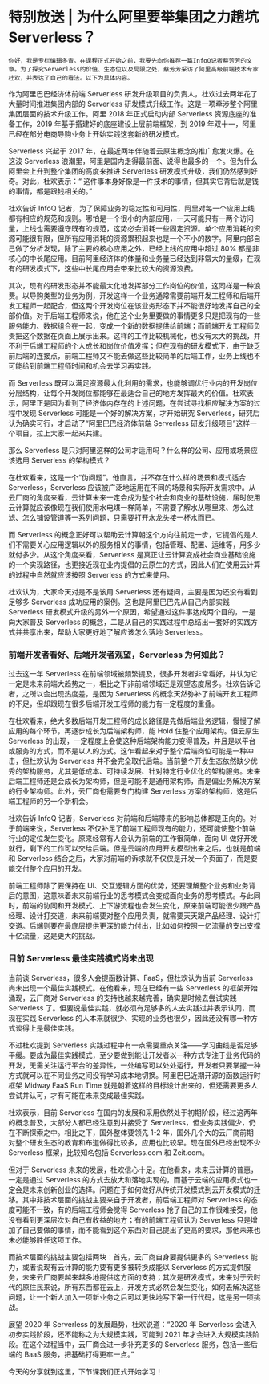 # 特别放送 | 为什么阿里要举集团之力趟坑Serverless？

    你好，我是专栏编辑冬青。在课程正式开始之前，我要先向你推荐一篇InfoQ记者蔡芳芳的文章。为了探究Serverless的价值、生态位以及局限之处，蔡芳芳采访了阿里高级前端技术专家杜欢，并表达了自己的看法。以下为具体内容。

作为阿里巴巴经济体前端 Serverless 研发升级项目的负责人，杜欢过去两年花了大量时间推进集团内部的 Serverless 研发模式升级工作。这是一项牵涉整个阿里集团层面的技术升级工作。阿里 2018 年正式启动内部 Serverless 资源底座的准备工作，2019 年基于搭建好的底座建设上层前端框架，到 2019 年双十一，阿里已经在部分电商导购业务上开始实践这套新的研发模式。

Serverless 兴起于 2017 年，在最近两年伴随着云原生概念的推广愈发火爆。在这波 Serverless 浪潮里，阿里是国内走得最前面、说得也最多的一个。但为什么阿里会上升到整个集团的高度来推进 Serverless 研发模式升级，我们仍然感到好奇。对此，杜欢表示：“ 这件事本身好像是一件技术的事情，但其实它背后就是钱的事情，都是跟钱相关的。”

杜欢告诉 InfoQ 记者，为了保障业务的稳定性和可用性，阿里对每一个应用上线都有相应的规范和规则。哪怕是一个很小的内部应用，一天可能只有一两个访问量，上线也需要遵守既有的规范，这势必会消耗一些固定资源。单个应用消耗的资源可能很有限，但所有应用消耗的资源累积起来也是一个不小的数字。阿里内部自己做了分析发现，除了主要的核心应用之外，已经上线的应用中超过 80% 都是非核心的中长尾应用。目前阿里经济体的体量和业务量已经达到非常大的量级，在现有的研发模式下，这些中长尾应用会带来比较大的资源浪费。

其次，现有的研发形态并不能最大化地发挥部分工作岗位的价值，这同样是一种浪费。以导购类型的业务为例，开发这样一个业务通常需要前端开发工程师和后端开发工程师一起配合，但这两个开发岗位在该业务形态下并不能很好地发挥自己的全部价值。对于后端工程师来说，他在这个业务里要做的事情更多只是把现有的一些服务能力、数据组合在一起，变成一个新的数据提供给前端；而前端开发工程师负责把这个数据在页面上展示出来。这样的工作比较机械化，也没有太大的挑战，并不利于后端工程师的个人成长和岗位价值发挥；但在现有的研发模式下，由于缺乏前后端的连接点，前端工程师又不能去做这些比较简单的后端工作，业务上线也不可能给到前端工程师时间和机会去学习再实践。

而 Serverless 既可以满足资源最大化利用的需求，也能够调优行业内的开发岗位分层结构，让每个开发岗位都能够在最适合自己的地方发挥最大的价值。杜欢表示，阿里正是因为看到了经济体内存在的上述问题，在尝试寻找相应解决方案的过程中发现 Serverless 可能是一个好的解决方案，才开始研究 Serverless，研究后认为确实可行，才启动了“阿里巴巴经济体前端 Serverless 研发升级项目”这样一个项目，拉上大家一起来共建。

那么 Serverless 是只对阿里这样的公司才适用吗？什么样的公司、应用或场景应该选用 Serverless 的架构模式？

在杜欢看来，这是一个“伪问题”。他直言，并不存在什么样的场景和模式适合 Serverless，Serverless 应该被广泛地运用在不同的场景和实际开发需求中。从云厂商的角度来看，云计算未来一定会成为整个社会和商业的基础设施，届时使用云计算就应该像现在我们使用水电煤一样简单，不需要了解水从哪里来、怎么过滤、怎么铺设管道等一系列问题，只需要打开水龙头接一杯水而已。

而 Serverless 的概念正好可以帮助云计算朝这个方向往前走一步，它提倡的是人们不需要关心应用逻辑以外的服务相关的事情，包括管理、配置、运维等，用多少就付多少。从这个角度来看，Serverless 是真正让云计算变成社会商业基础设施的一个实现路径，也更接近现在业内提倡的云原生的方式，因此人们在使用云计算的过程中自然就应该按照 Serverless 的方式来使用。

杜欢认为，大家今天对是不是该用 Serverless 还有疑问，主要是因为还没有看到足够多 Serverless 成功应用的案例。这也是阿里巴巴先从自己内部实践 Serverless 研发模式升级的另外一个原因，希望通过这件事达成两个目的，一是向大家普及 Serverless 的概念，二是从自己的实践过程中总结出一套好的实践方式并共享出来，帮助大家更好地了解应该怎么落地 Serverless。

### 前端开发者看好、后端开发者观望，Serverless 为何如此？

过去这一年 Serverless 在前端领域被频繁提及，很多开发者非常看好，并认为它一定是未来前端大趋势之一，相比之下非前端领域还是观望态度居多。杜欢告诉记者，之所以会出现热度差，是因为 Serverless 的概念天然弥补了前端开发工程师的不足，但却跟现在很多后端开发工程师的能力有一定程度的重叠。

在杜欢看来，绝大多数后端开发工程师的成长路径是先做后端业务逻辑，慢慢了解应用的每个环节，再逐步成长为后端架构师，能 Hold 住整个应用架构。但云原生 Serverless 的出现，一定程度上会使这种后端架构能力变得普及，并且是以平台或服务的方式，而不是以人的方式。这乍看起来对于整个后端岗位可能是一种冲击，但杜欢认为 Serverless 并不会完全取代后端。当前整个开发生态依然缺少优秀的架构服务，尤其是低成本、可持续发展、针对特定行业优化的架构服务。未来后端工程师还是会成长为架构师，但是可能不是通用架构师，而是偏业务解决方案的行业架构师。此外，云厂商也需要专门构建 Serverless 方案的架构师，这是后端工程师的另一个新机会。

杜欢告诉 InfoQ 记者，Serverless 对前端和后端带来的影响总体都是正向的。对于前端来说，Serverless 不仅补足了前端工程师现有的能力，还可能使整个前端行业的定位发生变化。原来经常有人会认为前端的工作很简单，面向 UI 做好开发就行，剩下的工作可以交给后端。但是云端的应用开发模型出来之后，也就是前端和 Serverless 结合之后，大家对前端的诉求就不仅仅是开发一个页面了，而是要能交付整个应用的开发。

前端工程师除了要保持在 UI、交互逻辑方面的优势，还要理解整个业务和业务背后的意图，这意味着未来前端行业的思考模式会变成面向业务的思考模式。与此同时，前端的协同和开发模式、上下游流程也会发生变化，原来前端可能很少跟产品经理、设计打交道，未来前端要对整个应用负责，就需要天天跟产品经理、设计打交道。后端则要在最底层提供更深的能力付出，比如如何按照一亿流量的支出支撑十亿流量，这是更大的挑战。

### 目前 Serverless 最佳实践模式尚未出现

当前谈 Serverless，很多人会提函数计算、FaaS，但杜欢认为当前 Serverless 尚未出现一个最佳实践模式。在他看来，现在已经有一些 Serverless 的框架开始涌现，云厂商对 Serverless 的支持也越来越完善，确实是时候去尝试实践 Serverless 了。但要说最佳实践，就必须有足够多的人去实践过并表示认同，而现在实践 Serverless 的人本来就很少、实现的业务也很少，因此还没有哪一种方式谈得上是最佳实践。

不过杜欢提到 Serverless 实践过程中有一点需要重点关注——学习曲线是否足够平缓。要成为最佳实践模式，至少要做到能让开发者以一种方式专注于业务代码的开发，无需关注运行平台的差异性，一处编写可以处处运行，开发者只要掌握一种方式就可以在不同业务之间没有学习成本地切换。阿里巴巴近期开源的函数运行时框架 Midway FaaS Run Time 就是朝着这样的目标设计出来的，但还需要更多人尝试并认可，才有可能在未来变成最佳实践。

杜欢表示，目前 Serverless 在国内的发展和采用依然处于初期阶段，经过这两年的概念普及，大部分人都已经注意到并接受了 Serverless，但业务实践偏少，仍在不断探索之中。相比之下，国外整体要领先 1-2 年，国外几个大的云厂商前期对整个研发生态的教育和布道做得比较多，应用也比较早。现在国外已经出现不少 Serverless 框架，比较知名包括 Serverless.com 和 Zeit.com。

但对于 Serverless 未来的发展，杜欢信心十足。在他看来，未来云计算的普惠，一定是通过 Serverless 的方式去放大和落地实现的，而基于云端的应用模式也一定会是未来创新创业的选择。问题在于如何做好从传统开发模式到云开发模式的迁移。其中非技术层面的挑战主要来自于开发者，前后端工程师对 Serverless 的态度可能不一致，有的后端工程师会觉得 Serverless 抢了自己的工作很难接受，他没有看到更深层次对自己有收益的地方；有的前端工程师认为 Serverless 只是增加了自己要做的事情，而不能看到这个东西对自己提出了更高的要求，那他未来也未必能够胜任这项工作。

而技术层面的挑战主要包括两块：首先，云厂商自身要提供更多的 Serverless 能力，或者说现有云计算的能力要有更多被转换成能以 Serverless 的方式提供服务，未来云厂商要越来越多地提供这方面的支持；其次是研发模式，未来对于云时代的原住民来说，所有东西都在云上，开发方式必然会发生变化，如何去解决这些问题，让一个新人加入一项新业务之后可以更快地写下第一行代码，这是另一项挑战。

展望 2020 年 Serverless 的发展趋势，杜欢说道：“2020 年 Serverless 会进入初步实践阶段，还不能称之为大规模实践，可能到 2021 年才会进入大规模实践阶段。在这个过程当中，云厂商会进一步补充更多的 Serverless 服务，包括一些后端的 BaaS 服务，把基础打得更牢一点。”

今天的分享就到这里，下节课我们正式开始学习！
    